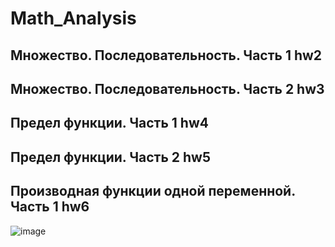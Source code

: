 # Math_Analysis
## Множество. Последовательность. Часть 1 hw2
## Множество. Последовательность. Часть 2 hw3
## Предел функции. Часть 1 hw4
## Предел функции. Часть 2 hw5
## Производная функции одной переменной. Часть 1 hw6
![image](https://github.com/user-attachments/assets/320535e6-c55b-4b82-93a2-d60ee5f4e60c)
